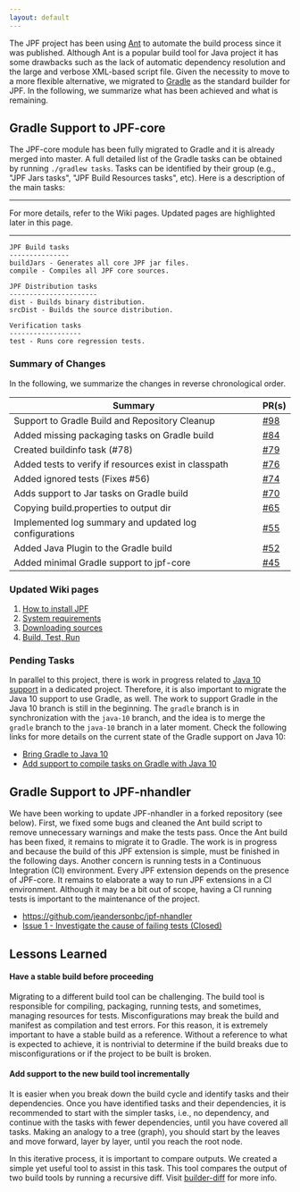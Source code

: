```yaml
---
layout: default
---
```


The JPF project has been using [Ant](https://ant.apache.org/) to automate the build process since it was published. Although Ant is a popular build tool for Java project it has some drawbacks such as the lack of automatic dependency resolution and the large and verbose XML-based script file. Given the necessity to move to a more flexible alternative, we migrated to [Gradle](https://gradle.org/) as the standard builder for JPF. In the following, we summarize what has been achieved and what is remaining.

## Gradle Support to JPF-core

The JPF-core module has been fully migrated to Gradle and it is already merged into master.
A full detailed list of the Gradle tasks can be obtained by running `./gradlew tasks`. Tasks can be identified by their group (e.g., "JPF Jars tasks", "JPF Build Resources tasks", etc).
Here is a description of the main tasks:


***
For more details, refer to the Wiki pages. Updated pages are highlighted later in this page.
***


```
JPF Build tasks
---------------
buildJars - Generates all core JPF jar files.
compile - Compiles all JPF core sources.

JPF Distribution tasks
----------------------
dist - Builds binary distribution.
srcDist - Builds the source distribution.

Verification tasks
------------------
test - Runs core regression tests.
```

### Summary of Changes


In the following, we summarize the changes in reverse chronological order.

|Summary| PR(s) |
|---|---|
|Support to Gradle Build and Repository Cleanup | [#98](https://github.com/javapathfinder/jpf-core/pull/98) |
|Added missing packaging tasks on Gradle build | [#84](https://github.com/javapathfinder/jpf-core/pull/84) |
|Created buildinfo task (#78) | [#79](https://github.com/javapathfinder/jpf-core/pull/79) |
|Added tests to verify if resources exist in classpath | [#76](https://github.com/javapathfinder/jpf-core/pull/76) |
|Added ignored tests (Fixes #56) | [#74](https://github.com/javapathfinder/jpf-core/pull/74) |
|Adds support to Jar tasks on Gradle build | [#70](https://github.com/javapathfinder/jpf-core/pull/70) |
|Copying build.properties to output dir | [#65](https://github.com/javapathfinder/jpf-core/pull/75) |
|Implemented log summary and updated log configurations | [#55](https://github.com/javapathfinder/jpf-core/pull/55) |
|Added Java Plugin to the Gradle build | [#52](https://github.com/javapathfinder/jpf-core/pull/52) |
|Added minimal Gradle support to jpf-core | [#45](https://github.com/javapathfinder/jpf-core/pull/45) |



### Updated Wiki pages

1. [How to install JPF](https://github.com/javapathfinder/jpf-core/wiki/How-to-install-JPF)
2. [System requirements](https://github.com/javapathfinder/jpf-core/wiki/System-requirements)
3. [Downloading sources](https://github.com/javapathfinder/jpf-core/wiki/Downloading-sources)
4. [Build, Test, Run](https://github.com/javapathfinder/jpf-core/wiki/Build,-Test,-Run)

### Pending Tasks

In parallel to this project, there is work in progress related to [Java 10 support](https://github.com/javapathfinder/jpf-core/wiki/Support-Java-10-for-JPF-CORE) in a dedicated project.
Therefore, it is also important to migrate the Java 10 support to use Gradle, as well.
The work to support Gradle in the Java 10 branch is still in the beginning.
The `gradle` branch is in synchronization with the `java-10` branch, and the idea is to merge the `gradle` branch to the `java-10` branch in a later moment. Check the following links for more details on the current state of the Gradle support on Java 10:

* [Bring Gradle to Java 10](https://github.com/javapathfinder/jpf-core/issues/138)
* [Add support to compile tasks on Gradle with Java 10](https://github.com/javapathfinder/jpf-core/issues/139)

## Gradle Support to JPF-nhandler

We have been working to update JPF-nhandler in a forked repository (see below).
First, we fixed some bugs and cleaned the Ant build script to remove unnecessary warnings and make the tests pass.
Once the Ant build has been fixed, it remains to migrate it to Gradle.
The work is in progress and because the build of this JPF extension is simple, must be finished in the following days.
Another concern is running tests in a Continuous Integration (CI) environment. Every JPF extension depends on the presence of JPF-core. It remains to elaborate a way to run JPF extensions in a CI environment. Although it may be a bit out of scope, having a CI running tests is important to the maintenance of the project.

- https://github.com/jeandersonbc/jpf-nhandler
- [Issue 1 - Investigate the cause of failing tests (Closed)](https://github.com/jeandersonbc/jpf-nhandler/issues/1)

## Lessons Learned

#### Have a stable build before proceeding

Migrating to a different build tool can be challenging. The build tool is responsible for compiling, packaging, running tests, and sometimes, managing resources for tests. Misconfigurations may break the build and manifest as compilation and test errors. For this reason, it is extremely important to have a stable build as a reference. Without a reference to what is expected to achieve, it is nontrivial to determine if the build breaks due to misconfigurations or if the project to be built is broken.

#### Add support to the new build tool incrementally

It is easier when you break down the build cycle and identify tasks and their dependencies. Once you have identified tasks and their dependencies, it is recommended to start with the simpler tasks, i.e., no dependency, and continue with the tasks with fewer dependencies, until you have covered all tasks.
Making an analogy to a tree (graph), you should start by the leaves and move forward, layer by layer, until you reach the root node.

In this iterative process, it is important to compare outputs. We created a simple yet useful tool to assist in this task. This tool compares the output of two build tools by running a recursive diff. Visit [builder-diff](https://github.com/jeandersonbc/builder-diff) for more info.